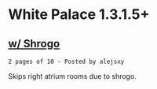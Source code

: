 # White Palace 1.3.1.5+

## [w/ Shrogo](./WP_1315_Savestates.zip)

    2 pages of 10 - Posted by alejsxy

Skips right atrium rooms due to shrogo.
